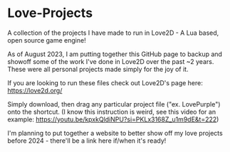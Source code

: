 # Love-Projects
A collection of the projects I have made to run in Love2D - A Lua based, open source game engine!


As of August 2023, I am putting together this GitHub page to backup and showoff some of the work I've done in Love2D over the past ~2 years. 
These were all personal projects made simply for the joy of it. 

If you are looking to run these files check out Love2D's page here: https://love2d.org/ 

Simply download, then drag any particular project file ("ex. LovePurple") onto the shortcut. (I know this instruction is weird, see this video for an example: https://youtu.be/kpxkQldiNPU?si=PKLx3168Z_u1m9dE&t=222)


I'm planning to put together a website to better show off my love projects before 2024 - there'll be a link here if/when it's ready!
